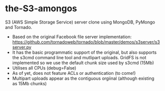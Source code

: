 # the-S3-amongos
S3 (AWS Simple Storage Service) server clone using MongoDB, PyMongo and Tornado.

* Based on the original Facebook file server implementation: https://github.com/tornadoweb/tornado/blob/master/demos/s3server/s3server.py
* It has the basic programmatic support of the original, but also supports the s3cmd command line tool and mutlipart uploads. GridFS is not implemented so we use the default chunk size used by s3cmd (15Mb)
* Utilises all CPUs (debug=False)
* As of yet, does not feature ACLs or authentication (to come!)
* Multipart uploads appear as the contiguous orgiinal (although existing as 15Mb chunks)

